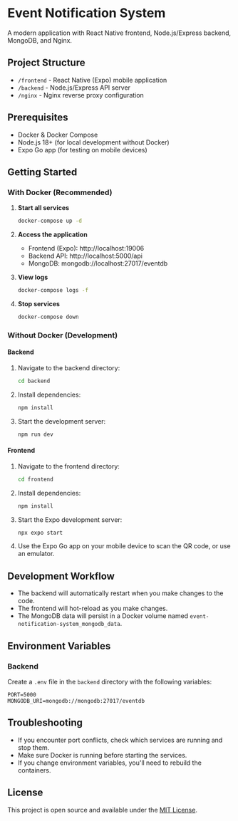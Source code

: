 # Event Notification System

A modern application with React Native frontend, Node.js/Express backend, MongoDB, and Nginx.

## Project Structure

- `/frontend` - React Native (Expo) mobile application
- `/backend` - Node.js/Express API server
- `/nginx` - Nginx reverse proxy configuration

## Prerequisites

- Docker & Docker Compose
- Node.js 18+ (for local development without Docker)
- Expo Go app (for testing on mobile devices)

## Getting Started

### With Docker (Recommended)

1. **Start all services**
   ```bash
   docker-compose up -d
   ```

2. **Access the application**
   - Frontend (Expo): http://localhost:19006
   - Backend API: http://localhost:5000/api
   - MongoDB: mongodb://localhost:27017/eventdb

3. **View logs**
   ```bash
   docker-compose logs -f
   ```

4. **Stop services**
   ```bash
   docker-compose down
   ```

### Without Docker (Development)

#### Backend

1. Navigate to the backend directory:
   ```bash
   cd backend
   ```

2. Install dependencies:
   ```bash
   npm install
   ```

3. Start the development server:
   ```bash
   npm run dev
   ```

#### Frontend

1. Navigate to the frontend directory:
   ```bash
   cd frontend
   ```

2. Install dependencies:
   ```bash
   npm install
   ```

3. Start the Expo development server:
   ```bash
   npx expo start
   ```

4. Use the Expo Go app on your mobile device to scan the QR code, or use an emulator.

## Development Workflow

- The backend will automatically restart when you make changes to the code.
- The frontend will hot-reload as you make changes.
- The MongoDB data will persist in a Docker volume named `event-notification-system_mongodb_data`.

## Environment Variables

### Backend

Create a `.env` file in the `backend` directory with the following variables:

```
PORT=5000
MONGODB_URI=mongodb://mongodb:27017/eventdb
```

## Troubleshooting

- If you encounter port conflicts, check which services are running and stop them.
- Make sure Docker is running before starting the services.
- If you change environment variables, you'll need to rebuild the containers.

## License

This project is open source and available under the [MIT License](LICENSE).
